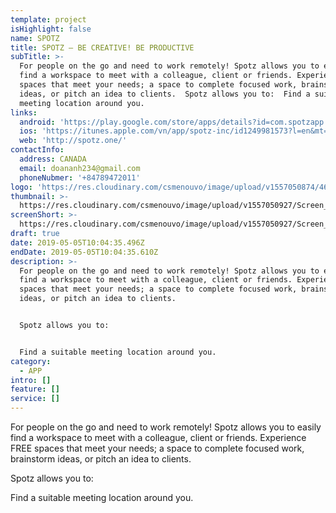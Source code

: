```yaml
---
template: project
isHighlight: false
name: SPOTZ
title: SPOTZ – BE CREATIVE! BE PRODUCTIVE
subTitle: >-
  For people on the go and need to work remotely! Spotz allows you to easily
  find a workspace to meet with a colleague, client or friends. Experience FREE
  spaces that meet your needs; a space to complete focused work, brainstorm
  ideas, or pitch an idea to clients.  Spotz allows you to:  Find a suitable
  meeting location around you.
links:
  android: 'https://play.google.com/store/apps/details?id=com.spotzapp'
  ios: 'https://itunes.apple.com/vn/app/spotz-inc/id1249981573?l=en&mt=8'
  web: 'http://spotz.one/'
contactInfo:
  address: CANADA
  email: doananh234@gmail.com
  phoneNubmer: '+84789472011'
logo: 'https://res.cloudinary.com/csmenouvo/image/upload/v1557050874/460x0w.jpg'
thumbnail: >-
  https://res.cloudinary.com/csmenouvo/image/upload/v1557050927/Screen_Shot_2019-05-05_at_5.08.28_PM.png
screenShort: >-
  https://res.cloudinary.com/csmenouvo/image/upload/v1557050927/Screen_Shot_2019-05-05_at_5.08.28_PM.png
draft: true
date: 2019-05-05T10:04:35.496Z
endDate: 2019-05-05T10:04:35.610Z
description: >-
  For people on the go and need to work remotely! Spotz allows you to easily
  find a workspace to meet with a colleague, client or friends. Experience FREE
  spaces that meet your needs; a space to complete focused work, brainstorm
  ideas, or pitch an idea to clients.


  Spotz allows you to:


  Find a suitable meeting location around you.
category:
  - APP
intro: []
feature: []
service: []
---
```

For people on the go and need to work remotely! Spotz allows you to easily find a workspace to meet with a colleague, client or friends. Experience FREE spaces that meet your needs; a space to complete focused work, brainstorm ideas, or pitch an idea to clients.



Spotz allows you to:



Find a suitable meeting location around you.
